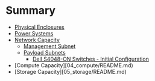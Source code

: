 # Summary

* [Physical Enclosures](01_enclosures/README.md)
* [Power Systems](02_power/README.md)
* [Network Capacity](03_network/README.md)
    * [Management Subnet](03_network/01_management/README.md)
    * [Payload Subnets](03_network/02_payload/README.md)
        * [Dell S4048-ON Switches - Initial Configuration](03_network/02_payload/00_s4048-initial-configuration.md)
* [Compute Capacity][04_compute/README.md)
* [Storage Capacity][05_storage/README.md)
